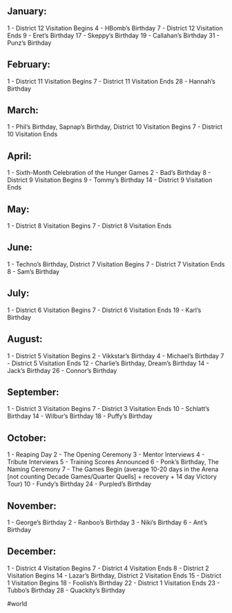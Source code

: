 ## January: 
1 - District 12 Visitation Begins
4 - HBomb’s Birthday
7 - District 12 Visitation Ends
9 - Eret’s Birthday
17 - Skeppy’s Birthday
19 - Callahan’s Birthday
31 - Punz’s Birthday

## February:
1 - District 11 Visitation Begins
7 - District 11 Visitation Ends 
28 - Hannah’s Birthday

## March:
1 - Phil’s Birthday, Sapnap’s Birthday, District 10 Visitation Begins 
7 - District 10 Visitation Ends

## April: 
1 - Sixth-Month Celebration of the Hunger Games
2 - Bad’s Birthday
8 - District 9 Visitation Begins 
9 - Tommy’s Birthday
14 - District 9 Visitation Ends 

## May: 
1 - District 8 Visitation Begins 
7 - District 8 Visitation Ends 

## June:
1 - Techno’s Birthday, District 7 Visitation Begins 
7 - District 7 Visitation Ends 
8 - Sam’s Birthday

## July:
1 - District 6 Visitation Begins 
7 - District 6 Visitation Ends
19 - Karl’s Birthday

## August: 
1 - District 5 Visitation Begins 
2 - Vikkstar’s Birthday
4 - Michael’s Birthday
7 - District 5 Visitation Ends 
12 - Charlie’s Birthday, Dream’s Birthday
14 - Jack’s Birthday
26 - Connor’s Birthday

## September:
1 - District 3 Visitation Begins 
7 - District 3 Visitation Ends 
10 - Schlatt’s Birthday
14 - Wilbur’s Birthday
18 - Puffy’s Birthday

## October:
1 - Reaping Day
2 - The Opening Ceremony
3 - Mentor Interviews
4 - Tribute Interviews
5 - Training Scores Announced 
6 - Ponk’s Birthday, The Naming Ceremony
7 - The Games Begin (average 10-20 days in the Arena \[not counting Decade Games/Quarter Quells] + recovery + 14 day Victory Tour)
10 - Fundy’s Birthday
24 - Purpled’s Birthday

## November:
1 - George’s Birthday
2 - Ranboo’s Birthday
3 - Niki’s Birthday
6 - Ant’s Birthday

## December:
1 - District 4 Visitation Begins 
7 - District 4 Visitation Ends 
8 - District 2 Visitation Begins 
14 - Lazar’s Birthday, District 2 Visitation Ends 
15 - District 1 Visitation Begins
18 - Foolish’s Birthday
22 - District 1 Visitation Ends 
23 - Tubbo’s Birthday
28 - Quackity’s Birthday

#world